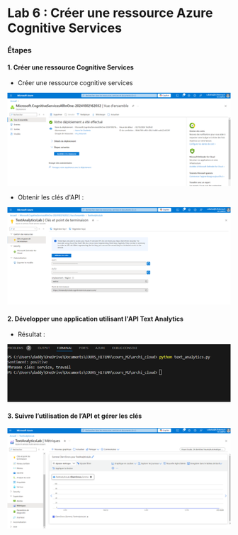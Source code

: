 #  Lab 6 : Créer une ressource Azure Cognitive Services

### Étapes

#### 1.  Créer une ressource Cognitive Services

- Créer une ressource cognitive services

![alt text](image.png)

- Obtenir les clés d'API :

![alt text](image-1.png)


#### 2. Développer une application utilisant l'API Text Analytics

- Résultat : 

![alt text](image-4.png)


#### 3. Suivre l’utilisation de l’API et gérer les clés

![alt text](image-5.png)